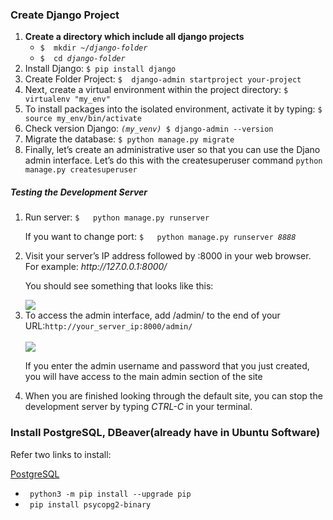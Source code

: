 
<h3>Create Django Project</h3>
  <ol>
    <li><b>Create a directory which include all django projects</b>
      <ul>
        <li><code>$  mkdir ~/<i>django-folder</i></code></li>
        <li><code>$  cd <i>django-folder</i></code></li>  
      </ul>
    </li>
    <li>Install Django: <code>$ pip install django </code></li>
    <li>Create Folder Project: <code>$  django-admin startproject your-project</code></li>
    <li>Next, create a virtual environment within the project directory: <code>$ virtualenv "my_env"</code></li>
    <li>To install packages into the isolated environment, activate it by typing: 
      <code>$ source my_env/bin/activate</code></li>
    <li>Check version Django: <code><i>(my_venv)</i> $ django-admin --version</code></li>
    <li>Migrate the database: <code>$ python manage.py migrate</code></li>
    <li>Finally, let’s create an administrative user so that you can use the Djano admin interface. Let’s do this with the createsuperuser command
      <code>python manage.py createsuperuser</code>
    </li>
 </ol> 
 
 <h5>Testing the Development Server</h5>
 <ol>
    <li>Run server: <code>$   python manage.py runserver</code></li>
    <p> If you want to change port:  <code>$   python manage.py runserver <i>8888</i></code>
    <li>Visit your server’s IP address followed by :8000 in your web browser. For example: <i>http://127.0.0.1:8000/</i></li>
    <p>You should see something that looks like this:</p>
    <img src="https://user-images.githubusercontent.com/85974492/125220336-b9132480-e2f0-11eb-9074-364f85a7447b.png">
    <li>To access the admin interface, add /admin/ to the end of your URL:<code>http://your_server_ip:8000/admin/</code></li><br>
    <img src="https://assets.digitalocean.com/articles/eng_python/django/django-admin-login.png">
    <p>If you enter the admin username and password that you just created, you will have access to the main admin section of the site</p>
    <li>When you are finished looking through the default site, you can stop the development server by typing <i>CTRL-C</i> in your terminal.</li>
 </ol> 
 
<h3> Install PostgreSQL, DBeaver(already have in Ubuntu Software)</h3>
<p>Refer two links to install: </p>
<a href = "https://phoenixnap.com/kb/how-to-install-postgresql-on-ubuntu">PostgreSQL</a>
<ul>
  <li><code> python3 -m pip install --upgrade pip </code></li>  
  <li><code> pip install psycopg2-binary </code></li>
</ul>








